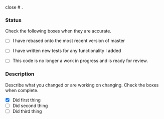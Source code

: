 close # .

### Status
Check the following boxes when they are accurate.

- [ ] I have rebased onto the most recent version of master
- [ ] I have written new tests for any functionality I added
- [ ] This code is no longer a work in progress and is ready for review.


### Description
Describe what you changed or are working on changing. Check the boxes when complete.

- [x] Did first thing
- [ ] Did second thing
- [ ] Did third thing
